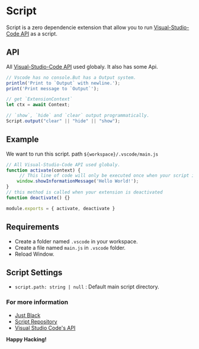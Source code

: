 # Script
Script is a zero dependencie extension that allow you to run [Visual-Studio-Code API](https://code.visualstudio.com/api/references/vscode-api) as a script.

## API
All [Visual-Studio-Code API](https://code.visualstudio.com/api/references/vscode-api) used globaly. It also has some Api.
```js
// Vscode has no console.But has a Output system.
println('Print to `Output` with newline.');
print('Print message to `Output`');

// get `ExtensionContext`
let ctx = await Context;

// `show`, `hide` and `clear` output programmatically.
Script.output("clear" || "hide" || "show");
```

## Example

We want to run this script. path `${workspace}/.vscode/main.js`

```js 
// All Visual-Studio-Code API used globaly.
function activate(context) {
     // This line of code will only be executed once when your script is activated
	window.showInformationMessage('Hello World!');
}
// this method is called when your extension is deactivated
function deactivate() {}

module.exports = { activate, deactivate }
```

## Requirements

 - Create a folder named `.vscode` in your workspace.
 - Create a file named `main.js` in `.vscode` folder. 
 - Reload Window. 

## Script Settings
 - `script.path: string | null` : Default main script directory.

### For more information

* [Just Black](https://marketplace.visualstudio.com/items?itemName=nur.just-black)
* [Script Repository](https://github.com/nurmohammed840/VSC.ext)
* [Visual Studio Code's API](https://code.visualstudio.com/api/references/vscode-api)

**Happy Hacking!**
